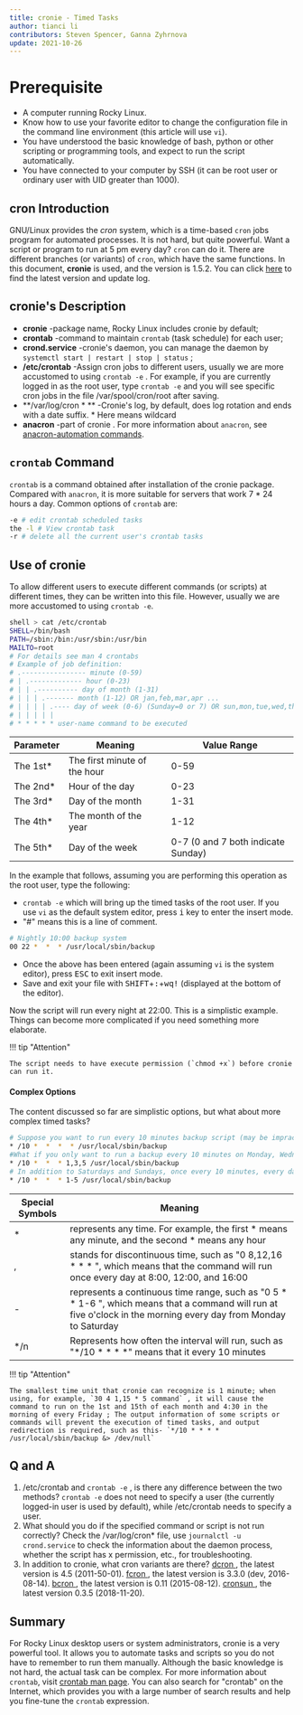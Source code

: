```yaml
---
title: cronie - Timed Tasks
author: tianci li
contributors: Steven Spencer, Ganna Zyhrnova
update: 2021-10-26
---
```


#  Prerequisite

* A computer running Rocky Linux.
* Know how to use your favorite editor to change the configuration file in the command line environment (this article will use `vi`).
* You have understood the basic knowledge of bash, python or other scripting or programming tools, and expect to run the script automatically.
* You have connected to your computer by SSH (it can be root user or ordinary user with UID greater than 1000).

##  cron Introduction

GNU/Linux provides the *cron* system, which is a time-based `cron` jobs program for automated processes. It is not hard, but quite powerful. Want a script or program to run at 5 pm every day? `cron` can do it. There are different branches (or variants) of `cron`, which have the same functions. In this document, **cronie** is used, and the version is 1.5.2. You can click [here](https://github.com/cronie-crond/cronie) to find the latest version and update log.

##  cronie's Description

*  **cronie** -package name, Rocky Linux includes cronie by default;
*  **crontab** -command to maintain `crontab` (task schedule) for each user;
*  **crond.service** -cronie's daemon, you can manage the daemon by `systemctl start | restart | stop | status` ;
*  **/etc/crontab** -Assign cron jobs to different users, usually we are more accustomed to using `crontab -e` . For example, if you are currently logged in as the root user, type `crontab -e` and you will see specific cron jobs in the file /var/spool/cron/root after saving.
*  **/var/log/cron \* ** -Cronie's log, by default, does log rotation and ends with a date suffix. \* Here means wildcard
*  **anacron** -part of cronie . For more information about `anacron`, see [anacron-automation commands](anacron.md).

##  `crontab` Command

`crontab` is a command obtained after installation of the cronie package. Compared with `anacron`, it is more suitable for servers that work 7 \* 24 hours a day. Common options of `crontab` are:

```bash
-e # edit crontab scheduled tasks
the -l # View crontab task
-r # delete all the current user's crontab tasks
```

##  Use of cronie

To allow different users to execute different commands (or scripts) at different times, they can be written into this file. However, usually we are more accustomed to using `crontab -e`.

```bash
shell > cat /etc/crontab
SHELL=/bin/bash
PATH=/sbin:/bin:/usr/sbin:/usr/bin
MAILTO=root
# For details see man 4 crontabs
# Example of job definition:
# .---------------- minute (0-59)
# | .------------- hour (0-23)
# | | .---------- day of month (1-31)
# | | | .------- month (1-12) OR jan,feb,mar,apr ...
# | | | | .---- day of week (0-6) (Sunday=0 or 7) OR sun,mon,tue,wed,thu,fri,sat
# | | | | |
# * * * * * user-name command to be executed
```

|Parameter|Meaning|Value Range|
|---|---|---|
|The 1st\*|The first minute of the hour|0-59|
|The 2nd\*|Hour of the day|0-23|
|The 3rd\*|Day of the month|1-31|
|The 4th\*|The month of the year|1-12|
|The 5th\*|Day of the week|0-7 (0 and 7 both indicate Sunday)|

In the example that follows, assuming you are performing this operation as the root user, type the following: 

* `crontab -e` which will bring up the timed tasks of the root user. If you use `vi` as the default system editor, press <kbd>i</kbd> key to enter the insert mode. 
* "#" means this is a line of comment.  

```bash
# Nightly 10:00 backup system
00 22 *  *  * /usr/local/sbin/backup
```

* Once the above has been entered (again assuming `vi` is the system editor), press <kbd>ESC</kbd> to exit insert mode.
* Save and exit your file with <kbd>SHIFT</kbd>+<kbd>:</kbd>+<kbd>wq!</kbd> (displayed at the bottom of the editor).

Now the script will run every night at 22:00. This is a simplistic example. Things can become more complicated if you need something more elaborate.

!!! tip "Attention"

    The script needs to have execute permission (`chmod +x`) before cronie can run it.

####  Complex Options

The content discussed so far are simplistic options, but what about more complex timed tasks?

```bash
# Suppose you want to run every 10 minutes backup script (may be impractical, however, it is only an example!) Throughout the day. To this end, the following will be written:
* /10 *  *  *  * /usr/local/sbin/backup
#What if you only want to run a backup every 10 minutes on Monday, Wednesday, and Friday? :
* /10 *  *  * 1,3,5 /usr/local/sbin/backup
# In addition to Saturdays and Sundays, once every 10 minutes, every day, how to back up?
* /10 *  *  * 1-5 /usr/local/sbin/backup
```

|Special Symbols|Meaning|
|---|---|
|* | represents any time. For example, the first * means any minute, and the second * means any hour |
|, | stands for discontinuous time, such as "0 8,12,16 * * * ", which means that the command will run once every day at 8:00, 12:00, and 16:00 |
|- | represents a continuous time range, such as "0 5 * * 1-6 ", which means that a command will run at five o'clock in the morning every day from Monday to Saturday |
|*/n | Represents how often the interval will run, such as "*/10 * * * *" means that it  every 10 minutes |

!!! tip "Attention"

    The smallest time unit that cronie can recognize is 1 minute; when using, for example, `30 4 1,15 * 5 command` , it will cause the command to run on the 1st and 15th of each month and 4:30 in the morning of every Friday ; The output information of some scripts or commands will prevent the execution of timed tasks, and output redirection is required, such as this- `*/10 * * * * /usr/local/sbin/backup &> /dev/null`

##  Q and A

1. /etc/crontab and `crontab -e` , is there any difference between the two methods?
 `crontab -e` does not need to specify a user (the currently logged-in user is used by default), while /etc/crontab needs to specify a user.
2. What should you do if the specified command or script is not run correctly?
Check the /var/log/cron* file, use `journalctl -u crond.service` to check the information about the daemon process, whether the script has x permission, etc., for troubleshooting.
3. In addition to cronie, what cron variants are there?
[ dcron ](http://www.jimpryor.net/linux/dcron.html), the latest version is 4.5 (2011-50-01).
[ fcron ](http://fcron.free.fr/), the latest version is 3.3.0 (dev, 2016-08-14).
[ bcron ](http://untroubled.org/bcron/), the latest version is 0.11 (2015-08-12).
[ cronsun ](https://github.com/shunfei/cronsun), the latest version 0.3.5 (2018-11-20).

##  Summary

For Rocky Linux desktop users or system administrators, cronie is a very powerful tool. It allows you to automate tasks and scripts so you do not have to remember to run them manually. Although the basic knowledge is not hard, the actual task can be complex. For more information about `crontab`, visit [crontab man page](https://man7.org/linux/man-pages/man5/crontab.5.html). You can also search for "crontab" on the Internet, which provides you with a large number of search results and help you fine-tune the `crontab` expression.
